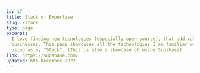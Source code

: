 ```yaml
---
id: 17
title: Stack of Expertise
slug: /stack
type: page
excerpt:
  I love finding new tecnologies (especially open-source), that add value to my clients and their
  businesses. This page showcases all the technologies I am familiar with and what I'm currently
  using as my "Stack". (This is also a showcase of using Supabase)
link: https://supabase.com/
updated: 6th December 2022
---
```

